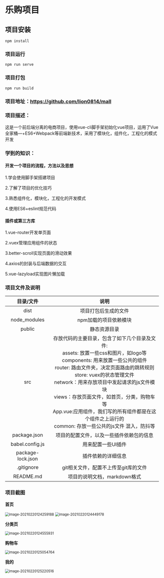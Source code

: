 # 乐购项目

## 项目安装
```
npm install
```
### 项目运行
```
npm run serve
```
### 项目打包
```
npm run build
```
### 项目地址：https://github.com/lion0814/mall

### 项目描述：

这是一个前后端分离的电商项目，使用vue-cli脚手架初始化vue项目，运用了Vue全家桶—+ES6+Webpack等前端新技术，采用了模块化，组件化，工程化的模式开发

### 学到的知识：

#### 开发一个项目的流程，方法以及思想

1.学会使用脚手架搭建项目

2.了解了项目的优化技巧

3.熟悉组件化，模块化，工程化的开发模式

4.使用ES6+eslint规范代码

#### 插件或第三方库

1.vue-router开发单页面

2.vuex管理应用组件的状态

3.better-scroll实现页面的滑动效果

4.axios的封装与后端数据的交互

5.vue-lazyload实现图片懒加载

### 项目文件及说明

|     目录/文件     |                             说明                             |
| :---------------: | :----------------------------------------------------------: |
|       dist        |                     项目打包后生成的文件                     |
|   node_modules    |                    npm加载的项目依赖模块                     |
|      public       |                         静态资源目录                         |
|        src        | 存放代码的主要目录，包含了如下几个目录及文件:<br/>assets: 放置一些css和图片，如logo等<br/>components: 用来放置一些公共的组件<br/>router: 路由文件夹，决定页面路由的跳转规则<br/>store: vuex的状态管理文件<br/>network：用来存放项目中发起请求的js文件模块<br/>views：存放页面文件，如首页，分类，购物车等<br/>App.vue:应用组件，我们写的所有组件都是在这个组件之上运行的<br/>common: 存放一些公共的js文件 混入，防抖等 |
|   package.json    |           项目的配置文件，以及一些插件依赖包的信息           |
|  babel.config.js  |                      用来配置一些UI插件                      |
| package-lock.json |                      插件依赖的详细信息                      |
|    .gitignore     |             git相关文件，配置不上传至git库的文件             |
|     README.md     |                 项目的说明文档，markdown格式                 |

### 项目截图

**首页**

<img src="https://gitee.com/lion0814/picgo/raw/master/img/20210220124307.png" alt="image-20210220124259188" style="zoom:80%;" />

<img src="https://gitee.com/lion0814/picgo/raw/master/img/20210220124449.png" alt="image-20210220124449178" style="zoom:80%;" />

**分类页**

<img src="https://gitee.com/lion0814/picgo/raw/master/img/20210220124555.png" alt="image-20210220124555931" style="zoom:80%;" />

**购物车**

<img src="https://gitee.com/lion0814/picgo/raw/master/img/20210220125054.png" alt="image-20210220125054764" style="zoom:80%;" />

**我的**

<img src="https://gitee.com/lion0814/picgo/raw/master/img/20210220125220.png" alt="image-20210220125220516" style="zoom:80%;" />
